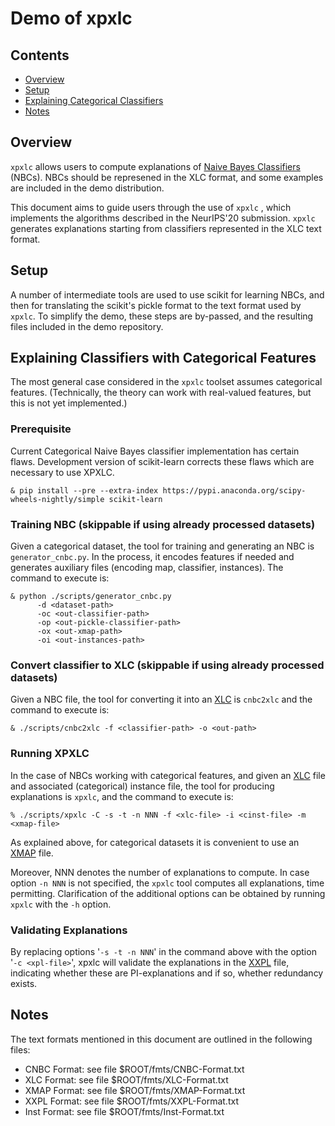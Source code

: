 # Demo of xpxlc


## Contents
* [Overview](#overview)
* [Setup](#setup)
* [Explaining Categorical Classifiers](#cxps)
* [Notes](#notes)


## <a name=overview> Overview </a>
`xpxlc` allows users to compute explanations of [Naive Bayes Classifiers](https://en.wikipedia.org/wiki/Naive_Bayes_classifier) (NBCs). NBCs should be represened in the XLC format, and some examples are included in the demo distribution.

This document aims to guide users through the use of  `xpxlc` , which implements the algorithms described in the NeurIPS'20 submission. `xpxlc` generates explanations starting from classifiers represented in the XLC text format.


## <a name=setup> Setup </a>
A number of intermediate tools are used to use scikit for learning NBCs, and then for translating the scikit's pickle format to the text format used by `xpxlc`. To simplify the demo, these steps are by-passed, and the resulting files included in the demo repository.


## <a name=cxps> Explaining Classifiers with Categorical Features </a>
The most general case considered in the `xpxlc` toolset assumes categorical features. (Technically, the theory can work with real-valued features, but this is not yet implemented.)

### Prerequisite 

Current Categorical Naive Bayes classifier implementation has certain flaws. Development version of scikit-learn corrects these flaws which are necessary to use XPXLC. 

`& pip install --pre --extra-index https://pypi.anaconda.org/scipy-wheels-nightly/simple scikit-learn`

### Training NBC (skippable if using already processed datasets)

Given a categorical dataset, the tool for training and generating an NBC is `generator_cnbc.py`.
In the process, it encodes features if needed and generates auxiliary files (encoding map, classifier, instances). The command to execute is:

```
& python ./scripts/generator_cnbc.py 
      -d <dataset-path> 
      -oc <out-classifier-path> 
      -op <out-pickle-classifier-path> 
      -ox <out-xmap-path> 
      -oi <out-instances-path>
```

### Convert classifier to XLC (skippable if using already processed datasets)

Given a NBC file, the tool for converting it into an [XLC](#notes) is `cnbc2xlc` and the command to execute is:

`& ./scripts/cnbc2xlc -f <classifier-path> -o <out-path>`

### Running XPXLC
In the case of NBCs working with categorical features, and given an [XLC](#notes) file and associated (categorical) instance file, the tool for producing explanations is `xpxlc`, and the command to execute is:

`% ./scripts/xpxlc -C -s -t -n NNN -f <xlc-file> -i <cinst-file> -m <xmap-file>`

As explained above, for categorical datasets it is convenient to use an [XMAP](#notes) file.

Moreover, NNN denotes the number of explanations to compute. In case option `-n NNN` is not specified, the `xpxlc` tool computes all explanations, time permitting. Clarification of the additional options can be obtained by running `xpxlc` with the `-h` option.


### Validating Explanations
By replacing options '`-s -t -n NNN`' in the command above with the option '`-c <xpl-file>`', xpxlc will validate the explanations in the [XXPL](#notes) file, indicating whether these are PI-explanations and if so, whether redundancy exists.


## <a name="notes"> Notes </a>
The text formats mentioned in this document are outlined in the following files:

* CNBC Format: see file $ROOT/fmts/CNBC-Format.txt
* XLC Format: see file $ROOT/fmts/XLC-Format.txt
* XMAP Format: see file $ROOT/fmts/XMAP-Format.txt
* XXPL Format: see file $ROOT/fmts/XXPL-Format.txt
* Inst Format: see file $ROOT/fmts/Inst-Format.txt
